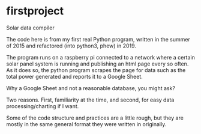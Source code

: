 # firstproject
Solar data compiler

The code here is from my first real Python program, written in the summer of 2015 and refactored (into python3, phew) in 2019.

The program runs on a raspberry pi connected to a network where a certain solar panel system is running and publishing an html page every so often.
As it does so, the python program scrapes the page for data such as the total power generated and reports it to a Google Sheet.

Why a Google Sheet and not a reasonable database, you might ask?

Two reasons. First, familiarity at the time, and second, for easy data processing/charting if I want.

Some of the code structure and practices are a little rough, but they are mostly in the same general format they were written in originally.
